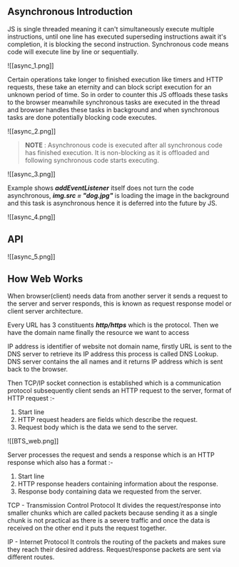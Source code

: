 ## **Asynchronous Introduction**

JS is single threaded meaning it can't simultaneously execute multiple instructions, until one line has executed superseding instructions await it's completion, it is blocking the second instruction.
Synchronous code means code will execute line by line or sequentially.

![[async_1.png]]

Certain operations take longer to finished execution like timers and HTTP requests, these take an eternity and can block script execution for an unknown period of time. So in order to counter this JS offloads these tasks to the browser meanwhile synchronous tasks are executed in the thread and browser handles these tasks in background and when synchronous tasks are done potentially blocking code executes.

![[async_2.png]]

> **NOTE** : Asynchronous code is executed after all synchronous code has finished execution. It is non-blocking as it is offloaded and following synchronous code starts executing.

![[async_3.png]]

Example shows ***addEventListener*** itself does not turn the code asynchronous,  ***img.src = "dog.jpg"***  is loading the image in the background and this task is asynchronous hence it is deferred into the future by JS. 

![[async_4.png]]

## **API**

![[async_5.png]]
## **How Web Works**

When browser(client) needs data from another server it sends a request to the server and server responds, this is known as request response model or client server architecture.

Every URL has 3 constituents ***http/https*** which is the protocol. Then we have the domain name finally the resource we want to access

IP address is identifier of website not domain name, firstly URL is sent to the DNS server to retrieve its IP address this process is called DNS Lookup. DNS server contains the all names and it returns IP address which is sent back to the browser.

Then TCP/IP socket connection is established which is a communication protocol subsequently client sends an HTTP request to the server, format of HTTP request :-

1. Start line
2. HTTP request headers are fields which describe the request.
3. Request body which is the data we send to the server.

![[BTS_web.png]]

Server processes the request and sends a response which is an HTTP response which also has a format :-

1. Start line
2. HTTP response headers containing information about the response.
3. Response body containing data we requested from the server.

TCP - Transmission Control Protocol
It divides the request/response into smaller chunks which are called packets because sending it as a single chunk is not practical as there is a severe traffic and once the data is received on the other end it puts the request together.

IP - Internet Protocol
It controls the routing of the packets and makes sure they reach their desired address. Request/response packets are sent via different routes.
